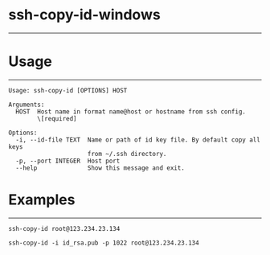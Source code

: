# ssh-copy-id-windows

---

# Usage

---

```text
Usage: ssh-copy-id [OPTIONS] HOST

Arguments:
  HOST  Host name in format name@host or hostname from ssh config.
        \[required]

Options:
  -i, --id-file TEXT  Name or path of id key file. By default copy all keys
                      from ~/.ssh directory.
  -p, --port INTEGER  Host port
  --help              Show this message and exit.
```

# Examples

---

```shell
ssh-copy-id root@123.234.23.134
````

```shell
ssh-copy-id -i id_rsa.pub -p 1022 root@123.234.23.134
```